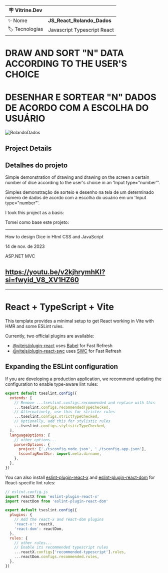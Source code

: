 | :placard: Vitrine.Dev |  |
| -------------  | --- |
| :sparkles: Nome        | **JS_React_Rolando_Dados**
| :label: Tecnologias | Javascript Typescript React

<h1 align="left">DRAW AND SORT "N" DATA ACCORDING TO THE USER'S CHOICE</h1>
<h1 align="left">DESENHAR E SORTEAR "N" DADOS DE ACORDO COM A ESCOLHA DO USUÁRIO</h1>

![RolandoDados](https://github.com/user-attachments/assets/63d52da3-414d-4cd9-9b54-ee61e0fd0a48)

<h2 align="left">Project Details</h2>
<h2 align="left">Detalhes do projeto</h2>

Simple demonstration of drawing and drawing on the screen a certain number of dice according to the user's choice in an 'Input type="number"'.

Simples demonstração de sorteio e desenho na tela de um determinado número de dados de acordo com a escolha do usuário em um 'Input type="number"'.

I took this project as a basis:

Tomei como base este projeto:

----------------------------------------------
How to design Dice in Html CSS and JavaScript

14 de nov. de 2023

ASP.NET MVC

https://youtu.be/v2kjhrymhKI?si=fwyid_V8_XV1HZ60
----------------------------------------------

----------------------------------------------
# React + TypeScript + Vite

This template provides a minimal setup to get React working in Vite with HMR and some ESLint rules.

Currently, two official plugins are available:

- [@vitejs/plugin-react](https://github.com/vitejs/vite-plugin-react/blob/main/packages/plugin-react/README.md) uses [Babel](https://babeljs.io/) for Fast Refresh
- [@vitejs/plugin-react-swc](https://github.com/vitejs/vite-plugin-react-swc) uses [SWC](https://swc.rs/) for Fast Refresh

## Expanding the ESLint configuration

If you are developing a production application, we recommend updating the configuration to enable type-aware lint rules:

```js
export default tseslint.config({
  extends: [
    // Remove ...tseslint.configs.recommended and replace with this
    ...tseslint.configs.recommendedTypeChecked,
    // Alternatively, use this for stricter rules
    ...tseslint.configs.strictTypeChecked,
    // Optionally, add this for stylistic rules
    ...tseslint.configs.stylisticTypeChecked,
  ],
  languageOptions: {
    // other options...
    parserOptions: {
      project: ['./tsconfig.node.json', './tsconfig.app.json'],
      tsconfigRootDir: import.meta.dirname,
    },
  },
})
```

You can also install [eslint-plugin-react-x](https://github.com/Rel1cx/eslint-react/tree/main/packages/plugins/eslint-plugin-react-x) and [eslint-plugin-react-dom](https://github.com/Rel1cx/eslint-react/tree/main/packages/plugins/eslint-plugin-react-dom) for React-specific lint rules:

```js
// eslint.config.js
import reactX from 'eslint-plugin-react-x'
import reactDom from 'eslint-plugin-react-dom'

export default tseslint.config({
  plugins: {
    // Add the react-x and react-dom plugins
    'react-x': reactX,
    'react-dom': reactDom,
  },
  rules: {
    // other rules...
    // Enable its recommended typescript rules
    ...reactX.configs['recommended-typescript'].rules,
    ...reactDom.configs.recommended.rules,
  },
})
```
